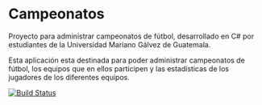 Campeonatos
===========

Proyecto para administrar campeonatos de fútbol, desarrollado en C# 
por estudiantes de la Universidad Mariano Gálvez de Guatemala.

Esta aplicación esta destinada para poder administrar campeonatos de fútbol,
los equipos que en ellos participen y las estadísticas de los jugadores de los 
diferentes equipos.

[![Build Status](https://sphotos-a-ord.xx.fbcdn.net/hphotos-ash4/s720x720/182836_542374619139845_226766244_n.jpg)](https://github.com/DevelopersUMG)
